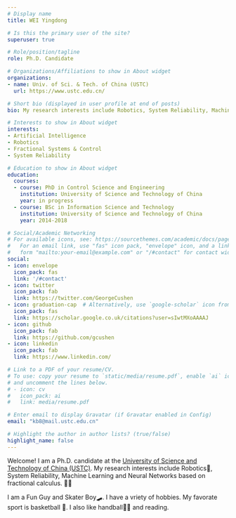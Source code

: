 ```yaml
---
# Display name
title: WEI Yingdong

# Is this the primary user of the site?
superuser: true

# Role/position/tagline
role: Ph.D. Candidate

# Organizations/Affiliations to show in About widget
organizations:
- name: Univ. of Sci. & Tech. of China (USTC)
  url: https://www.ustc.edu.cn/

# Short bio (displayed in user profile at end of posts)
bio: My research interests include Robotics, System Reliability, Machine Learning and Neural Networks based on fractional calculus.

# Interests to show in About widget
interests:
- Artificial Intelligence
- Robotics
- Fractional Systems & Control
- System Reliability

# Education to show in About widget
education:
  courses:
  - course: PhD in Control Science and Engineering
    institution: University of Science and Technology of China
    year: in progress
  - course: BSc in Information Science and Technology
    institution: University of Science and Technology of China
    year: 2014-2018

# Social/Academic Networking
# For available icons, see: https://sourcethemes.com/academic/docs/page-builder/#icons
#   For an email link, use "fas" icon pack, "envelope" icon, and a link in the
#   form "mailto:your-email@example.com" or "/#contact" for contact widget.
social:
- icon: envelope
  icon_pack: fas
  link: '/#contact'
- icon: twitter
  icon_pack: fab
  link: https://twitter.com/GeorgeCushen
- icon: graduation-cap  # Alternatively, use `google-scholar` icon from `ai` icon pack
  icon_pack: fas
  link: https://scholar.google.co.uk/citations?user=sIwtMXoAAAAJ
- icon: github
  icon_pack: fab
  link: https://github.com/gcushen
- icon: linkedin
  icon_pack: fab
  link: https://www.linkedin.com/

# Link to a PDF of your resume/CV.
# To use: copy your resume to `static/media/resume.pdf`, enable `ai` icons in `params.toml`, 
# and uncomment the lines below.
# - icon: cv
#   icon_pack: ai
#   link: media/resume.pdf

# Enter email to display Gravatar (if Gravatar enabled in Config)
email: "kb8@mail.ustc.edu.cn"

# Highlight the author in author lists? (true/false)
highlight_name: false
---
```


Welcome! I am a Ph.D. candidate at the [University of Science and Technology of China (USTC)](https://www.ustc.edu.cn/). My research interests include Robotics:robot:, System Reliability, Machine Learning and Neural Networks based on fractional calculus. :technologist:

I am a Fun Guy and Skater Boy:skateboard:. I have a vriety of hobbies. My favorate sport is basketball :basketball:. I also like handball:man_playing_handball: and reading.
